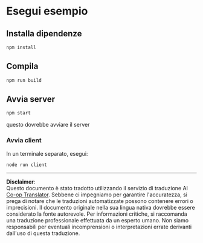 <!--
CO_OP_TRANSLATOR_METADATA:
{
  "original_hash": "67cc24a3a2d1cdd7d395ed5e67be8557",
  "translation_date": "2025-10-07T01:34:47+00:00",
  "source_file": "03-GettingStarted/11-simple-auth/code/basic/typescript/README.md",
  "language_code": "it"
}
-->
# Esegui esempio

## Installa dipendenze

```bash
npm install
```

## Compila

```bash
npm run build
```

## Avvia server

```bash
npm start
```

questo dovrebbe avviare il server

### Avvia client

In un terminale separato, esegui:

```bash
node run client
```

---

**Disclaimer**:  
Questo documento è stato tradotto utilizzando il servizio di traduzione AI [Co-op Translator](https://github.com/Azure/co-op-translator). Sebbene ci impegniamo per garantire l'accuratezza, si prega di notare che le traduzioni automatizzate possono contenere errori o imprecisioni. Il documento originale nella sua lingua nativa dovrebbe essere considerato la fonte autorevole. Per informazioni critiche, si raccomanda una traduzione professionale effettuata da un esperto umano. Non siamo responsabili per eventuali incomprensioni o interpretazioni errate derivanti dall'uso di questa traduzione.